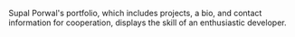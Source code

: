 Supal Porwal's portfolio, which includes projects, a bio, and contact information for cooperation, displays the skill of an enthusiastic developer.
